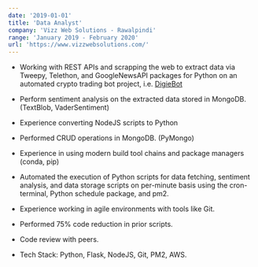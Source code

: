 ```yaml
---
date: '2019-01-01'
title: 'Data Analyst'
company: 'Vizz Web Solutions - Rawalpindi'
range: 'January 2019 - February 2020'
url: 'https://www.vizzwebsolutions.com/'
---
```


- Working with REST APIs and scrapping the web to extract data via Tweepy, Telethon, and GoogleNewsAPI packages for Python on an automated crypto trading bot project, i.e. [DigieBot](https://digiebot.com/)

- Perform sentiment analysis on the extracted data stored in MongoDB. (TextBlob, VaderSentiment)

- Experience converting NodeJS scripts to Python

- Performed CRUD operations in MongoDB. (PyMongo)

- Experience in using modern build tool chains and package managers (conda, pip) 

- Automated the execution of Python scripts for data fetching, sentiment analysis, and data storage 
scripts on per-minute basis using the cron-terminal, Python schedule package, and pm2.

- Experience working in agile environments with tools like Git.

- Performed 75% code reduction in prior scripts.

- Code review with peers.

- Tech Stack: Python, Flask, NodeJS, Git, PM2, AWS.